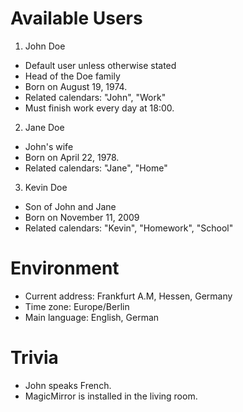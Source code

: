 # Available Users
1. John Doe
- Default user unless otherwise stated
- Head of the Doe family
- Born on August 19, 1974.
- Related calendars: "John", "Work"
- Must finish work every day at 18:00.

2. Jane Doe
- John's wife
- Born on April 22, 1978.
- Related calendars: "Jane", "Home"

3. Kevin Doe
- Son of John and Jane
- Born on November 11, 2009
- Related calendars: "Kevin", "Homework", "School"

# Environment
- Current address: Frankfurt A.M, Hessen, Germany
- Time zone: Europe/Berlin
- Main language: English, German

# Trivia
- John speaks French.
- MagicMirror is installed in the living room.